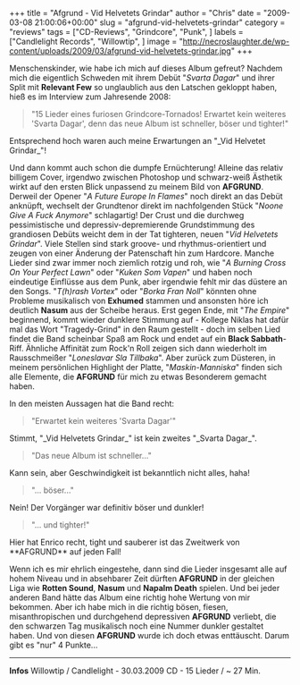 +++
title = "Afgrund - Vid Helvetets Grindar"
author = "Chris"
date = "2009-03-08 21:00:06+00:00"
slug = "afgrund-vid-helvetets-grindar"
category = "reviews"
tags = ["CD-Reviews", "Grindcore", "Punk", ]
labels = ["Candlelight Records", "Willowtip", ]
image = "http://necroslaughter.de/wp-content/uploads/2009/03/afgrund-vid-helvetets-grindar.jpg"
+++

Menschenskinder, wie habe ich mich auf dieses Album gefreut? Nachdem mich die eigentlich Schweden mit ihrem Debüt "_Svarta Dagar_" und ihrer Split mit **Relevant Few** so unglaublich aus den Latschen gekloppt haben, hieß es im Interview zum Jahresende 2008:
<blockquote>"15 Lieder eines furiosen Grindcore-Tornados! Erwartet kein weiteres 'Svarta Dagar', denn das neue Album ist schneller, böser und tighter!"</blockquote> Entsprechend hoch waren auch meine Erwartungen an "_Vid Helvetet Grindar_"!

Und dann kommt auch schon die dumpfe Ernüchterung! Alleine das relativ billigem Cover, irgendwo zwischen Photoshop und schwarz-weiß Ästhetik wirkt auf den ersten Blick unpassend zu meinem Bild von **AFGRUND**. Derweil der Opener "_A Future Europe In Flames_" noch direkt an das Debüt anknüpft, wechselt der Grundtenor direkt im nachfolgenden Stück "_Noone Give A Fuck Anymore_" schlagartig! Der Crust und die durchweg pessimistische und depressiv-depremierende Grundstimmung des grandiosen Debüts weicht dem in der Tat tighteren, neuen "_Vid Helvetets Grindar_". Viele Stellen sind stark groove- und rhythmus-orientiert und zeugen von einer Änderung der Patenschaft hin zum Hardcore. Manche Lieder sind zwar immer noch ziemlich rotzig und roh, wie "_A Burning Cross On Your Perfect Lawn_" oder "_Kuken Som Vapen_" und haben noch eindeutige Einflüsse aus dem Punk, aber irgendwie fehlt mir das düstere an den Songs. "_T(h)rash Vortex_" oder "_Borka Fran Noll_" könnten ohne Probleme musikalisch von **Exhumed** stammen und ansonsten höre ich deutlich **Nasum** aus der Scheibe heraus.
Erst gegen Ende, mit "_The Empire_" beginnend, kommt wieder dunklere Stimmung auf - Kollege Niklas hat dafür mal das Wort "Tragedy-Grind" in den Raum gestellt - doch im selben Lied findet die Band scheinbar Spaß am Rock und endet auf ein **Black Sabbath**-Riff. Ähnliche Affinität zum Rock'n Roll zeigen sich dann wiederholt im Rausschmeißer "_Loneslavar Sla Tillbaka_". Aber zurück zum Düsteren, in meinem persönlichen Highlight der Platte, "_Maskin-Manniska_" finden sich alle Elemente, die **AFGRUND** für mich zu etwas Besonderem gemacht haben.

In den meisten Aussagen hat die Band recht:
<blockquote>"Erwartet kein weiteres 'Svarta Dagar'"</blockquote> Stimmt, "_Vid Helvetets Grindar_" ist kein zweites "_Svarta Dagar_".
<blockquote>"Das neue Album ist schneller..." </blockquote> Kann sein, aber Geschwindigkeit ist bekanntlich nicht alles, haha!
<blockquote>"... böser..." </blockquote> Nein! Der Vorgänger war definitiv böser und dunkler!
<blockquote> "... und tighter!"</blockquote> Hier hat Enrico recht, tight und sauberer ist das Zweitwerk von **AFGRUND** auf jeden Fall!

Wenn ich es mir ehrlich eingestehe, dann sind die Lieder insgesamt alle auf hohem Niveau und in absehbarer Zeit dürften **AFGRUND** in der gleichen Liga wie **Rotten Sound**, **Nasum** und **Napalm Death** spielen. Und bei jeder anderen Band hätte das Album eine richtig hohe Wertung von mir bekommen. Aber ich habe mich in die richtig bösen, fiesen, misanthropischen und durchgehend depressiven **AFGRUND** verliebt, die den schwarzen Tag musikalisch noch eine Nummer dunkler gestaltet haben. Und von diesen **AFGRUND** wurde ich doch etwas enttäuscht. Darum gibt es "nur" 4 Punkte...





---
**Infos**
Willowtip / Candlelight - 30.03.2009
CD - 15 Lieder / ~ 27 Min.

